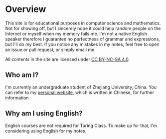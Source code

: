 # Overview

This site is for educational purposes in computer science and mathematics. Not for showing off, but I sincerely hope it could help random people on the Internet or myself when my memory fails me. I'm not a native English speaker therefore I guarantee no perfectness of grammar and expressions, but I'll do my best. If you notice any mistakes in my notes, feel free to open an issue or pull request, or simply email me.

All contents in the site are licensed under [CC BY-NC-SA 4.0](https://creativecommons.org/licenses/by-nc-sa/4.0/).

## Who am I?

I'm currently an undergraduate student of Zhejiang University, China. You can refer to my [personal website](https://xecades.xyz/), which is written in Chinese, for further information.

## Why am I using English?

English courses are not required for Turing Class. To make up for that, I'm considering using English for my notes.
